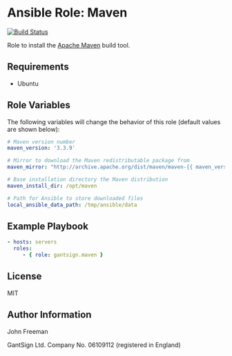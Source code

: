 Ansible Role: Maven
===================

[![Build Status](https://travis-ci.org/gantsign/ansible-role-maven.svg?branch=master)](https://travis-ci.org/gantsign/ansible-role-maven)

Role to install the [Apache Maven](https://maven.apache.org) build tool.

Requirements
------------

* Ubuntu

Role Variables
--------------

The following variables will change the behavior of this role (default values
are shown below):

```yaml
# Maven version number
maven_version: '3.3.9'

# Mirror to download the Maven redistributable package from
maven_mirror: "http://archive.apache.org/dist/maven/maven-{{ maven_version|regex_replace('\\..*', '') }}/{{ maven_version }}/binaries"

# Base installation directory the Maven distribution
maven_install_dir: /opt/maven

# Path for Ansible to store downloaded files
local_ansible_data_path: /tmp/ansible/data
```

Example Playbook
----------------

```yaml
- hosts: servers
  roles:
     - { role: gantsign.maven }
```

License
-------

MIT

Author Information
------------------

John Freeman

GantSign Ltd.
Company No. 06109112 (registered in England)
